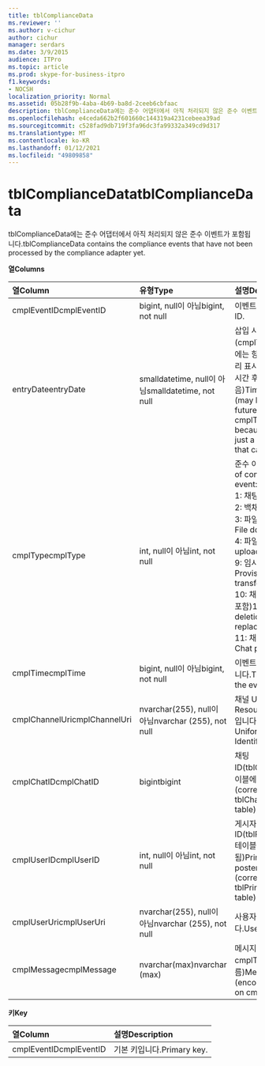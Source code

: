 ```yaml
---
title: tblComplianceData
ms.reviewer: ''
ms.author: v-cichur
author: cichur
manager: serdars
ms.date: 3/9/2015
audience: ITPro
ms.topic: article
ms.prod: skype-for-business-itpro
f1.keywords:
- NOCSH
localization_priority: Normal
ms.assetid: 05b28f9b-4aba-4b69-ba8d-2ceeb6cbfaac
description: tblComplianceData에는 준수 어댑터에서 아직 처리되지 않은 준수 이벤트가 포함됩니다.
ms.openlocfilehash: e4ceda662b2f601660c144319a4231cebeea39ad
ms.sourcegitcommit: c528fad9db719f3fa96dc3fa99332a349cd9d317
ms.translationtype: MT
ms.contentlocale: ko-KR
ms.lasthandoff: 01/12/2021
ms.locfileid: "49809858"
---
```

# <a name="tblcompliancedata"></a><span data-ttu-id="03a3e-103">tblComplianceData</span><span class="sxs-lookup"><span data-stu-id="03a3e-103">tblComplianceData</span></span>
 
<span data-ttu-id="03a3e-104">tblComplianceData에는 준수 어댑터에서 아직 처리되지 않은 준수 이벤트가 포함됩니다.</span><span class="sxs-lookup"><span data-stu-id="03a3e-104">tblComplianceData contains the compliance events that have not been processed by the compliance adapter yet.</span></span>
  
<span data-ttu-id="03a3e-105">**열**</span><span class="sxs-lookup"><span data-stu-id="03a3e-105">**Columns**</span></span>

|<span data-ttu-id="03a3e-106">**열**</span><span class="sxs-lookup"><span data-stu-id="03a3e-106">**Column**</span></span>|<span data-ttu-id="03a3e-107">**유형**</span><span class="sxs-lookup"><span data-stu-id="03a3e-107">**Type**</span></span>|<span data-ttu-id="03a3e-108">**설명**</span><span class="sxs-lookup"><span data-stu-id="03a3e-108">**Description**</span></span>|
|:-----|:-----|:-----|
|<span data-ttu-id="03a3e-109">cmplEventID</span><span class="sxs-lookup"><span data-stu-id="03a3e-109">cmplEventID</span></span>  <br/> |<span data-ttu-id="03a3e-110">bigint, null이 아님</span><span class="sxs-lookup"><span data-stu-id="03a3e-110">bigint, not null</span></span>  <br/> |<span data-ttu-id="03a3e-111">이벤트 ID입니다.</span><span class="sxs-lookup"><span data-stu-id="03a3e-111">Event ID.</span></span>  <br/> |
|<span data-ttu-id="03a3e-112">entryDate</span><span class="sxs-lookup"><span data-stu-id="03a3e-112">entryDate</span></span>  <br/> |<span data-ttu-id="03a3e-113">smalldatetime, null이 아님</span><span class="sxs-lookup"><span data-stu-id="03a3e-113">smalldatetime, not null</span></span>  <br/> |<span data-ttu-id="03a3e-114">삽입 시간(cmplType=9의 경우에는 항목이 단순히 자리 표시자이므로 오랜 시간 후일 수 있음)</span><span class="sxs-lookup"><span data-stu-id="03a3e-114">Time of insertion (may be far in the future for cmplType=9 because the entry is just a placeholder in that case).</span></span>  <br/> |
|<span data-ttu-id="03a3e-115">cmplType</span><span class="sxs-lookup"><span data-stu-id="03a3e-115">cmplType</span></span>  <br/> |<span data-ttu-id="03a3e-116">int, null이 아님</span><span class="sxs-lookup"><span data-stu-id="03a3e-116">int, not null</span></span>  <br/> | <span data-ttu-id="03a3e-117">준수 이벤트 유형:</span><span class="sxs-lookup"><span data-stu-id="03a3e-117">Type of compliance event:</span></span> <br/>  <span data-ttu-id="03a3e-118">1: 채팅</span><span class="sxs-lookup"><span data-stu-id="03a3e-118">1: Chat</span></span> <br/>  <span data-ttu-id="03a3e-119">2: 백채트</span><span class="sxs-lookup"><span data-stu-id="03a3e-119">2: Backchat</span></span> <br/>  <span data-ttu-id="03a3e-120">3: 파일 다운로드</span><span class="sxs-lookup"><span data-stu-id="03a3e-120">3: File download</span></span> <br/>  <span data-ttu-id="03a3e-121">4: 파일 업로드</span><span class="sxs-lookup"><span data-stu-id="03a3e-121">4: File upload</span></span> <br/>  <span data-ttu-id="03a3e-122">9: 임시 파일 전송</span><span class="sxs-lookup"><span data-stu-id="03a3e-122">9: Provisional file transfer</span></span> <br/>  <span data-ttu-id="03a3e-123">10: 채팅 삭제(바꾸기 포함)</span><span class="sxs-lookup"><span data-stu-id="03a3e-123">10: Chat deletion (with replace)</span></span> <br/>  <span data-ttu-id="03a3e-124">11: 채팅 삭제</span><span class="sxs-lookup"><span data-stu-id="03a3e-124">11: Chat purging</span></span> <br/> |
|<span data-ttu-id="03a3e-125">cmplTime</span><span class="sxs-lookup"><span data-stu-id="03a3e-125">cmplTime</span></span>  <br/> |<span data-ttu-id="03a3e-126">bigint, null이 아님</span><span class="sxs-lookup"><span data-stu-id="03a3e-126">bigint, not null</span></span>  <br/> |<span data-ttu-id="03a3e-127">이벤트의 타임스탬프입니다.</span><span class="sxs-lookup"><span data-stu-id="03a3e-127">Time stamp for the event.</span></span>  <br/> |
|<span data-ttu-id="03a3e-128">cmplChannelUri</span><span class="sxs-lookup"><span data-stu-id="03a3e-128">cmplChannelUri</span></span>  <br/> |<span data-ttu-id="03a3e-129">nvarchar(255), null이 아님</span><span class="sxs-lookup"><span data-stu-id="03a3e-129">nvarchar (255), not null</span></span>  <br/> |<span data-ttu-id="03a3e-130">채널 URI(Uniform Resource Identifier)입니다.</span><span class="sxs-lookup"><span data-stu-id="03a3e-130">Channel Uniform Resource Identifier (URI).</span></span>  <br/> |
|<span data-ttu-id="03a3e-131">cmplChatID</span><span class="sxs-lookup"><span data-stu-id="03a3e-131">cmplChatID</span></span>  <br/> |<span data-ttu-id="03a3e-132">bigint</span><span class="sxs-lookup"><span data-stu-id="03a3e-132">bigint</span></span>  <br/> |<span data-ttu-id="03a3e-133">채팅 ID(tblChat.chatId 테이블에 해당됨)</span><span class="sxs-lookup"><span data-stu-id="03a3e-133">Chat ID (corresponding to tblChat.chatId table).</span></span>  <br/> |
|<span data-ttu-id="03a3e-134">cmplUserID</span><span class="sxs-lookup"><span data-stu-id="03a3e-134">cmplUserID</span></span>  <br/> |<span data-ttu-id="03a3e-135">int, null이 아님</span><span class="sxs-lookup"><span data-stu-id="03a3e-135">int, not null</span></span>  <br/> |<span data-ttu-id="03a3e-136">게시자의 사용자 ID(tblPrincipal.prinID 테이블에 해당됨)</span><span class="sxs-lookup"><span data-stu-id="03a3e-136">Principal ID of the poster (corresponding to tblPrincipal.prinID table).</span></span>  <br/> |
|<span data-ttu-id="03a3e-137">cmplUserUri</span><span class="sxs-lookup"><span data-stu-id="03a3e-137">cmplUserUri</span></span>  <br/> |<span data-ttu-id="03a3e-138">nvarchar(255), null이 아님</span><span class="sxs-lookup"><span data-stu-id="03a3e-138">nvarchar (255), not null</span></span>  <br/> |<span data-ttu-id="03a3e-139">사용자 URI입니다.</span><span class="sxs-lookup"><span data-stu-id="03a3e-139">User URI.</span></span>  <br/> |
|<span data-ttu-id="03a3e-140">cmplMessage</span><span class="sxs-lookup"><span data-stu-id="03a3e-140">cmplMessage</span></span>  <br/> |<span data-ttu-id="03a3e-141">nvarchar(max)</span><span class="sxs-lookup"><span data-stu-id="03a3e-141">nvarchar (max)</span></span>  <br/> |<span data-ttu-id="03a3e-142">메시지(인코딩은 cmplType에 따라 다름)</span><span class="sxs-lookup"><span data-stu-id="03a3e-142">Message (encoding depends on cmplType).</span></span>  <br/> |
   
<span data-ttu-id="03a3e-143">**키**</span><span class="sxs-lookup"><span data-stu-id="03a3e-143">**Key**</span></span>

|<span data-ttu-id="03a3e-144">**열**</span><span class="sxs-lookup"><span data-stu-id="03a3e-144">**Column**</span></span>|<span data-ttu-id="03a3e-145">**설명**</span><span class="sxs-lookup"><span data-stu-id="03a3e-145">**Description**</span></span>|
|:-----|:-----|
|<span data-ttu-id="03a3e-146">cmplEventID</span><span class="sxs-lookup"><span data-stu-id="03a3e-146">cmplEventID</span></span>  <br/> |<span data-ttu-id="03a3e-147">기본 키입니다.</span><span class="sxs-lookup"><span data-stu-id="03a3e-147">Primary key.</span></span>  <br/> |
   

